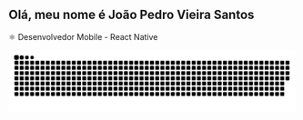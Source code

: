 ## Olá, meu nome é João Pedro Vieira Santos

⚛️ Desenvolvedor Mobile - React Native

![Snake animation](https://github.com/TTeuZ/TTeuZ/blob/output/github-contribution-grid-snake.svg)

<!---
JPeeeeee/JPeeeeee is a ✨ special ✨ repository because its `README.md` (this file) appears on your GitHub profile.
You can click the Preview link to take a look at your changes.
--->
